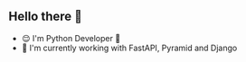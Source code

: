 ## Hello there 👋

* 😌 I'm Python Developer 🐍
* 🌱 I'm currently working with FastAPI, Pyramid and Django
